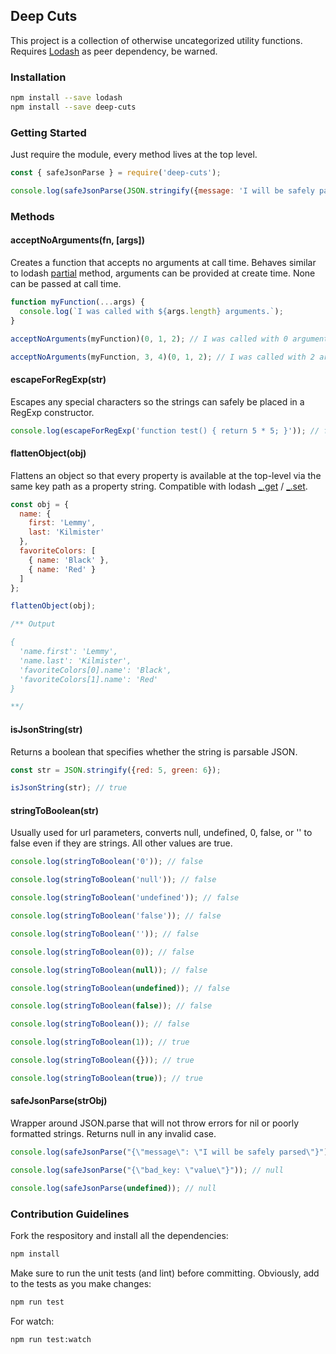 ## Deep Cuts

This project is a collection of otherwise uncategorized utility functions. Requires [Lodash](https://www.npmjs.com/package/lodash) as peer dependency, be warned.

### Installation

```BASH
npm install --save lodash
npm install --save deep-cuts
```

### Getting Started

Just require the module, every method lives at the top level.

```JavaScript
const { safeJsonParse } = require('deep-cuts');

console.log(safeJsonParse(JSON.stringify({message: 'I will be safely parsed'})));
```

### Methods

#### acceptNoArguments(fn, [args])

Creates a function that accepts no arguments at call time. Behaves similar to lodash [partial](https://lodash.com/docs/4.17.11#partial) method, arguments can be provided at create time. None can be passed at call time.

```JavaScript
function myFunction(...args) {
  console.log(`I was called with ${args.length} arguments.`);
}

acceptNoArguments(myFunction)(0, 1, 2); // I was called with 0 arguments.

acceptNoArguments(myFunction, 3, 4)(0, 1, 2); // I was called with 2 arguments.
```


#### escapeForRegExp(str)

Escapes any special characters so the strings can safely be placed in a RegExp constructor.

```JavaScript
console.log(escapeForRegExp('function test() { return 5 * 5; }')); // function test\(\) \{ return 5 \* 5; \}
```


#### flattenObject(obj)

Flattens an object so that every property is available at the top-level via the same key path as a property string. Compatible with lodash [_.get](https://lodash.com/docs/4.17.11#get) / [_.set](https://lodash.com/docs/4.17.11#set).

```JavaScript
const obj = {
  name: {
    first: 'Lemmy',
    last: 'Kilmister'
  },
  favoriteColors: [
    { name: 'Black' },
    { name: 'Red' }
  ]
};

flattenObject(obj);

/** Output

{
  'name.first': 'Lemmy',
  'name.last': 'Kilmister',
  'favoriteColors[0].name': 'Black',
  'favoriteColors[1].name': 'Red'
}

**/
```


#### isJsonString(str)

Returns a boolean that specifies whether the string is parsable JSON.

```JavaScript
const str = JSON.stringify({red: 5, green: 6});

isJsonString(str); // true
``` 


#### stringToBoolean(str)

Usually used for url parameters, converts null, undefined, 0, false, or '' to false even if they are strings. All other values are true.

```JavaScript
console.log(stringToBoolean('0')); // false

console.log(stringToBoolean('null')); // false

console.log(stringToBoolean('undefined')); // false

console.log(stringToBoolean('false')); // false

console.log(stringToBoolean('')); // false

console.log(stringToBoolean(0)); // false

console.log(stringToBoolean(null)); // false

console.log(stringToBoolean(undefined)); // false

console.log(stringToBoolean(false)); // false

console.log(stringToBoolean()); // false

console.log(stringToBoolean(1)); // true

console.log(stringToBoolean({})); // true

console.log(stringToBoolean(true)); // true
```


#### safeJsonParse(strObj)

Wrapper around JSON.parse that will not throw errors for nil or poorly formatted strings. Returns null in any invalid case.

```JavaScript
console.log(safeJsonParse("{\"message\": \"I will be safely parsed\"}")); // I will be safely parsed

console.log(safeJsonParse("{\"bad_key: \"value\"}")); // null

console.log(safeJsonParse(undefined)); // null
```

### Contribution Guidelines

Fork the respository and install all the dependencies:

```BASH
npm install
```

Make sure to run the unit tests (and lint) before committing. Obviously, add to the tests as you make changes:

```BASH
npm run test
```

For watch:

```BASH
npm run test:watch
```
